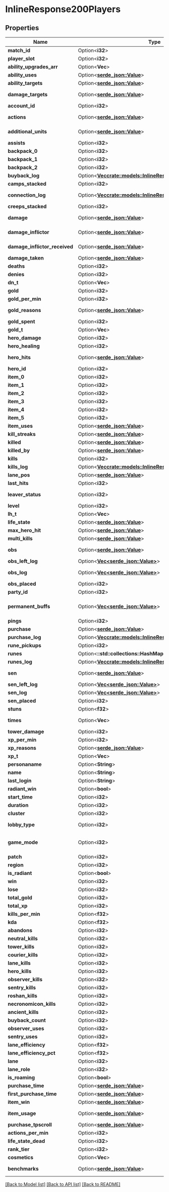 # InlineResponse200Players

## Properties

Name | Type | Description | Notes
------------ | ------------- | ------------- | -------------
**match_id** | Option<**i32**> | Match ID | [optional]
**player_slot** | Option<**i32**> | Which slot the player is in. 0-127 are Radiant, 128-255 are Dire | [optional]
**ability_upgrades_arr** | Option<**Vec<i32>**> | An array describing how abilities were upgraded | [optional]
**ability_uses** | Option<[**serde_json::Value**](.md)> | Object containing information on how many times the played used their abilities | [optional]
**ability_targets** | Option<[**serde_json::Value**](.md)> | Object containing information on who the player used their abilities on | [optional]
**damage_targets** | Option<[**serde_json::Value**](.md)> | Object containing information on how and how much damage the player dealt to other heroes | [optional]
**account_id** | Option<**i32**> | account_id | [optional]
**actions** | Option<[**serde_json::Value**](.md)> | Object containing information on how many and what type of actions the player issued to their hero | [optional]
**additional_units** | Option<[**serde_json::Value**](.md)> | Object containing information on additional units the player had under their control | [optional]
**assists** | Option<**i32**> | Number of assists the player had | [optional]
**backpack_0** | Option<**i32**> | Item in backpack slot 0 | [optional]
**backpack_1** | Option<**i32**> | Item in backpack slot 1 | [optional]
**backpack_2** | Option<**i32**> | Item in backpack slot 2 | [optional]
**buyback_log** | Option<[**Vec<crate::models::InlineResponse200BuybackLog>**](inline_response_200_buyback_log.md)> | Array containing information about buybacks | [optional]
**camps_stacked** | Option<**i32**> | Number of camps stacked | [optional]
**connection_log** | Option<[**Vec<crate::models::InlineResponse200ConnectionLog>**](inline_response_200_connection_log.md)> | Array containing information about the player's disconnections and reconnections | [optional]
**creeps_stacked** | Option<**i32**> | Number of creeps stacked | [optional]
**damage** | Option<[**serde_json::Value**](.md)> | Object containing information about damage dealt by the player to different units | [optional]
**damage_inflictor** | Option<[**serde_json::Value**](.md)> | Object containing information about about the sources of this player's damage to heroes | [optional]
**damage_inflictor_received** | Option<[**serde_json::Value**](.md)> | Object containing information about the sources of damage received by this player from heroes | [optional]
**damage_taken** | Option<[**serde_json::Value**](.md)> | Object containing information about from whom the player took damage | [optional]
**deaths** | Option<**i32**> | Number of deaths | [optional]
**denies** | Option<**i32**> | Number of denies | [optional]
**dn_t** | Option<**Vec<i32>**> | Array containing number of denies at different times of the match | [optional]
**gold** | Option<**i32**> | Gold at the end of the game | [optional]
**gold_per_min** | Option<**i32**> | Gold Per Minute obtained by this player | [optional]
**gold_reasons** | Option<[**serde_json::Value**](.md)> | Object containing information on how the player gainined gold over the course of the match | [optional]
**gold_spent** | Option<**i32**> | How much gold the player spent | [optional]
**gold_t** | Option<**Vec<i32>**> | Array containing total gold at different times of the match | [optional]
**hero_damage** | Option<**i32**> | Hero Damage Dealt | [optional]
**hero_healing** | Option<**i32**> | Hero Healing Done | [optional]
**hero_hits** | Option<[**serde_json::Value**](.md)> | Object containing information on how many ticks of damages the hero inflicted with different spells and damage inflictors | [optional]
**hero_id** | Option<**i32**> | The ID value of the hero played | [optional]
**item_0** | Option<**i32**> | Item in the player's first slot | [optional]
**item_1** | Option<**i32**> | Item in the player's second slot | [optional]
**item_2** | Option<**i32**> | Item in the player's third slot | [optional]
**item_3** | Option<**i32**> | Item in the player's fourth slot | [optional]
**item_4** | Option<**i32**> | Item in the player's fifth slot | [optional]
**item_5** | Option<**i32**> | Item in the player's sixth slot | [optional]
**item_uses** | Option<[**serde_json::Value**](.md)> | Object containing information about how many times a player used items | [optional]
**kill_streaks** | Option<[**serde_json::Value**](.md)> | Object containing information about the player's killstreaks | [optional]
**killed** | Option<[**serde_json::Value**](.md)> | Object containing information about what units the player killed | [optional]
**killed_by** | Option<[**serde_json::Value**](.md)> | Object containing information about who killed the player | [optional]
**kills** | Option<**i32**> | Number of kills | [optional]
**kills_log** | Option<[**Vec<crate::models::InlineResponse200KillsLog>**](inline_response_200_kills_log.md)> | Array containing information on which hero the player killed at what time | [optional]
**lane_pos** | Option<[**serde_json::Value**](.md)> | Object containing information on lane position | [optional]
**last_hits** | Option<**i32**> | Number of last hits | [optional]
**leaver_status** | Option<**i32**> | Integer describing whether or not the player left the game. 0: didn't leave. 1: left safely. 2+: Abandoned | [optional]
**level** | Option<**i32**> | Level at the end of the game | [optional]
**lh_t** | Option<**Vec<i32>**> | Array describing last hits at each minute in the game | [optional]
**life_state** | Option<[**serde_json::Value**](.md)> | life_state | [optional]
**max_hero_hit** | Option<[**serde_json::Value**](.md)> | Object with information on the highest damage instance the player inflicted | [optional]
**multi_kills** | Option<[**serde_json::Value**](.md)> | Object with information on the number of the number of multikills the player had | [optional]
**obs** | Option<[**serde_json::Value**](.md)> | Object with information on where the player placed observer wards. The location takes the form (outer number, inner number) and are from ~64-192. | [optional]
**obs_left_log** | Option<[**Vec<serde_json::Value>**](serde_json::Value.md)> | obs_left_log | [optional]
**obs_log** | Option<[**Vec<serde_json::Value>**](serde_json::Value.md)> | Object containing information on when and where the player placed observer wards | [optional]
**obs_placed** | Option<**i32**> | Total number of observer wards placed | [optional]
**party_id** | Option<**i32**> | party_id | [optional]
**permanent_buffs** | Option<[**Vec<serde_json::Value>**](serde_json::Value.md)> | Array describing permanent buffs the player had at the end of the game. List of constants can be found here: https://github.com/odota/dotaconstants/blob/master/json/permanent_buffs.json | [optional]
**pings** | Option<**i32**> | Total number of pings | [optional]
**purchase** | Option<[**serde_json::Value**](.md)> | Object containing information on the items the player purchased | [optional]
**purchase_log** | Option<[**Vec<crate::models::InlineResponse200PurchaseLog>**](inline_response_200_purchase_log.md)> | Object containing information on when items were purchased | [optional]
**rune_pickups** | Option<**i32**> | Number of runes picked up | [optional]
**runes** | Option<**::std::collections::HashMap<String, i32>**> | Object with information about which runes the player picked up | [optional]
**runes_log** | Option<[**Vec<crate::models::InlineResponse200RunesLog>**](inline_response_200_runes_log.md)> | Array with information on when runes were picked up | [optional]
**sen** | Option<[**serde_json::Value**](.md)> | Object with information on where sentries were placed. The location takes the form (outer number, inner number) and are from ~64-192. | [optional]
**sen_left_log** | Option<[**Vec<serde_json::Value>**](serde_json::Value.md)> | Array containing information on when and where the player placed sentries | [optional]
**sen_log** | Option<[**Vec<serde_json::Value>**](serde_json::Value.md)> | Array with information on when and where sentries were placed by the player | [optional]
**sen_placed** | Option<**i32**> | How many sentries were placed by the player | [optional]
**stuns** | Option<**f32**> | Total stun duration of all stuns by the player | [optional]
**times** | Option<**Vec<i32>**> | Time in seconds corresponding to the time of entries of other arrays in the match. | [optional]
**tower_damage** | Option<**i32**> | Total tower damage done by the player | [optional]
**xp_per_min** | Option<**i32**> | Experience Per Minute obtained by the player | [optional]
**xp_reasons** | Option<[**serde_json::Value**](.md)> | Object containing information on the sources of this player's experience | [optional]
**xp_t** | Option<**Vec<i32>**> | Experience at each minute of the game | [optional]
**personaname** | Option<**String**> | personaname | [optional]
**name** | Option<**String**> | name | [optional]
**last_login** | Option<**String**> | Time of player's last login | [optional]
**radiant_win** | Option<**bool**> | Boolean indicating whether Radiant won the match | [optional]
**start_time** | Option<**i32**> | Start time of the match in seconds since 1970 | [optional]
**duration** | Option<**i32**> | Duration of the game in seconds | [optional]
**cluster** | Option<**i32**> | cluster | [optional]
**lobby_type** | Option<**i32**> | Integer corresponding to lobby type of match. List of constants can be found here: https://github.com/odota/dotaconstants/blob/master/json/lobby_type.json | [optional]
**game_mode** | Option<**i32**> | Integer corresponding to game mode played. List of constants can be found here: https://github.com/odota/dotaconstants/blob/master/json/game_mode.json | [optional]
**patch** | Option<**i32**> | Integer representing the patch the game was played on | [optional]
**region** | Option<**i32**> | Integer corresponding to the region the game was played on | [optional]
**is_radiant** | Option<**bool**> | Boolean for whether or not the player is on Radiant | [optional]
**win** | Option<**i32**> | Binary integer representing whether or not the player won | [optional]
**lose** | Option<**i32**> | Binary integer representing whether or not the player lost | [optional]
**total_gold** | Option<**i32**> | Total gold at the end of the game | [optional]
**total_xp** | Option<**i32**> | Total experience at the end of the game | [optional]
**kills_per_min** | Option<**f32**> | Number of kills per minute | [optional]
**kda** | Option<**f32**> | kda | [optional]
**abandons** | Option<**i32**> | abandons | [optional]
**neutral_kills** | Option<**i32**> | Total number of neutral creeps killed | [optional]
**tower_kills** | Option<**i32**> | Total number of tower kills the player had | [optional]
**courier_kills** | Option<**i32**> | Total number of courier kills the player had | [optional]
**lane_kills** | Option<**i32**> | Total number of lane creeps killed by the player | [optional]
**hero_kills** | Option<**i32**> | Total number of heroes killed by the player | [optional]
**observer_kills** | Option<**i32**> | Total number of observer wards killed by the player | [optional]
**sentry_kills** | Option<**i32**> | Total number of sentry wards killed by the player | [optional]
**roshan_kills** | Option<**i32**> | Total number of roshan kills (last hit on roshan) the player had | [optional]
**necronomicon_kills** | Option<**i32**> | Total number of Necronomicon creeps killed by the player | [optional]
**ancient_kills** | Option<**i32**> | Total number of Ancient creeps killed by the player | [optional]
**buyback_count** | Option<**i32**> | Total number of buyback the player used | [optional]
**observer_uses** | Option<**i32**> | Number of observer wards used | [optional]
**sentry_uses** | Option<**i32**> | Number of sentry wards used | [optional]
**lane_efficiency** | Option<**f32**> | lane_efficiency | [optional]
**lane_efficiency_pct** | Option<**f32**> | lane_efficiency_pct | [optional]
**lane** | Option<**i32**> | Integer referring to which lane the hero laned in | [optional]
**lane_role** | Option<**i32**> | lane_role | [optional]
**is_roaming** | Option<**bool**> | Boolean referring to whether or not the player roamed | [optional]
**purchase_time** | Option<[**serde_json::Value**](.md)> | Object with information on when the player last purchased an item | [optional]
**first_purchase_time** | Option<[**serde_json::Value**](.md)> | Object with information on when the player first puchased an item | [optional]
**item_win** | Option<[**serde_json::Value**](.md)> | Object with information on whether or not the item won | [optional]
**item_usage** | Option<[**serde_json::Value**](.md)> | Object containing binary integers the tell whether the item was purchased by the player (note: this is always 1) | [optional]
**purchase_tpscroll** | Option<[**serde_json::Value**](.md)> | Total number of TP scrolls purchased by the player | [optional]
**actions_per_min** | Option<**i32**> | Actions per minute | [optional]
**life_state_dead** | Option<**i32**> | life_state_dead | [optional]
**rank_tier** | Option<**i32**> | The rank tier of the player. Tens place indicates rank, ones place indicates stars. | [optional]
**cosmetics** | Option<**Vec<i32>**> | cosmetics | [optional]
**benchmarks** | Option<[**serde_json::Value**](.md)> | Object containing information on certain benchmarks like GPM, XPM, KDA, tower damage, etc | [optional]

[[Back to Model list]](../README.md#documentation-for-models) [[Back to API list]](../README.md#documentation-for-api-endpoints) [[Back to README]](../README.md)


